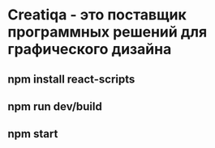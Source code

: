 # Creatiqa - это поставщик программных решений для графического дизайна

## npm install react-scripts
## npm run dev/build
## npm start
